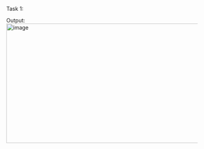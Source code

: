 Task 1:

Output:
<img width="697" height="317" alt="image" src="https://github.com/user-attachments/assets/34800772-37d2-40dc-b29c-4641730321fa" />

